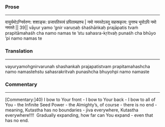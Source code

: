 ### Prose 
 --- 
वायुर्यमोऽग्निर्वरुण: शशाङ्क:
प्रजापतिस्त्वं प्रपितामहश्च |
नमो नमस्तेऽस्तु सहस्रकृत्व:
पुनश्च भूयोऽपि नमो नमस्ते || 39||
vāyur yamo ’gnir varuṇaḥ śhaśhāṅkaḥ
prajāpatis tvaṁ prapitāmahaśh cha
namo namas te ’stu sahasra-kṛitvaḥ
punaśh cha bhūyo ’pi namo namas te

### Translation 
 --- 
vayuryamohgnirvarunah shashankah prajapatistvam prapitamahashcha namo namastehstu sahasrakritvah punashcha bhuyohpi namo namaste

### Commentary 
 --- 
[Commentary:]40) I bow to Your front - I bow to Your back - I bow to all of You - the Infinite Seed Power - the Almighty’s, of course - there is no end - meaning, Kutastha has no boundaries - jiva everywhere, Kutastha everywhere!!!!  Gradually expanding, how far can You expand - even that has no end.